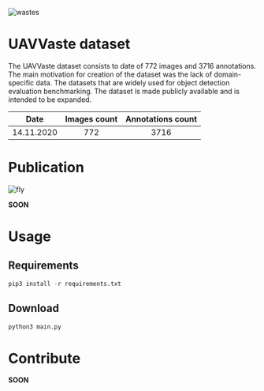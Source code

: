 ![wastes](https://uavvaste.github.io/images/trash.png)
# UAVVaste dataset

The UAVVaste dataset consists to date of 772 images and 3716 annotations. The main motivation for creation of the dataset was the lack of domain-specific data. The datasets that are widely used for object detection evaluation benchmarking. The dataset is made publicly available and is intended to be expanded.



| **Date**       	| **Images count** 	| **Annotations count** 	|
|------------	|:------------:	|:-----------------:	|
| 14.11.2020 	|      772     	|        3716       	|


# Publication

![fly](https://github.com/UAVVaste/UAVVaste.github.io/blob/master/50699048692_ea5f052204_o.gif?raw=true)

**SOON**

# Usage

## Requirements

``` python
pip3 install -r requirements.txt
```

## Download

``` python
python3 main.py
```

# Contribute

**SOON**
